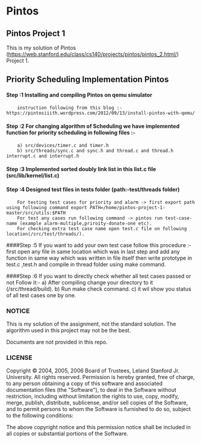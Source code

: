 # Pintos

## Pintos Project 1
 

This is my solution of Pintos (https://web.stanford.edu/class/cs140/projects/pintos/pintos_2.html/) Project 1.

##                          Priority Scheduling Implementation Pintos
   
#### Step :1 Installing and compiling Pintos on qemu simulator
        instruction following from this blog :-https://pintosiiith.wordpress.com/2012/09/13/install-pintos-with-qemu/

#### Step :2 For changing algorithm of Scheduling we have implemented function for priority scheduling in following files :-
        a) src/devices/timer.c and timer.h
        b) src/threads/sync.c and sync.h and thread.c and thread.h interrupt.c and interrupt.h

#### Step :3 Implemented sorted doubly link list in this list.c file (src/lib/kernel/list.c)

#### Step :4 Designed test files in tests folder (path:-test/threads folder)
        For testing test cases for priority and alarm -> first export path using following command export PATH=/home/pintos-project-1-master/src/utils:$PATH
        For test any cases run following command -> pintos run test-case-name (example alarm-multiple,priroity-donate-one etc). 
        For checking extra test case name open test.c file on following location(/src/test/threads/).

####Step :5  If you want to add your own test case follow this procedure :-
         first open any file in same location which was in last step and add any function in same way which was written in file itself then write prototype in test.c 
         ,test.h and compile in thread folder using make command.

####Step :6 If you want to directly check whether all test cases passed or not Follow it:-
         a)  After compiling change your directory to it (/src/thread/build).
         b)  Run make check command.
         c)  it wil show you status of all test cases one by one.

### NOTICE
    

This is my solution of the assignment, not the standard solution. The algorithm used in this project may not be the best.

Documents are not provided in this repo.

### LICENSE 
    

Copyright © 2004, 2005, 2006 Board of Trustees, Leland Stanford Jr. University. All rights reserved.
Permission is hereby granted, free of charge, to any person obtaining a copy of this software and associated documentation files (the "Software"), to deal in the Software without restriction, including without limitation the rights to use, copy, modify, merge, publish, distribute, sublicense, and/or sell copies of the Software, and to permit persons to whom the Software is furnished to do so, subject to the following conditions:

The above copyright notice and this permission notice shall be included in all copies or substantial portions of the Software.

